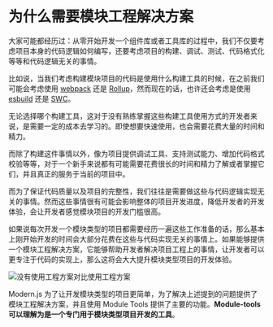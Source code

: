 # 为什么需要模块工程解决方案

大家可能都经历过：从零开始开发一个组件库或者工具库的过程中，我们不仅要考虑项目本身的代码逻辑如何编写，还要考虑项目的构建、调试、测试、代码格式化等等和代码逻辑无关的事情。

比如说，当我们考虑构建模块项目的代码是使用什么构建工具的时候，在之前我们可能会考虑使用 [webpack](https://webpack.js.org/) 还是 [Rollup](https://rollupjs.org/guide/en/)，然而现在的话，也许还会考虑是使用 [esbuild](https://esbuild.github.io/) 还是 [SWC](https://swc.rs/)。

无论选择哪个构建工具，这对于没有熟练掌握这些构建工具使用方式的开发者来说，是需要一定的成本去学习的。即使想要快速使用，也会需要花费大量的时间和精力。

而除了构建这件事情以外，像为项目提供调试工具、支持测试能力、增加代码格式校验等等，对于一个新手来说都有可能需要花费很长的时间和精力了解或者掌握它们，并且真正的服务于当前的项目中。

而为了保证代码质量以及项目的完整性，我们往往是需要做这些与代码逻辑实现无关的事情。然而这些事情很有可能会影响整体的项目开发进度，降低开发者的开发体验，会让开发者感觉模块项目的开发门槛很高。

如果说每次开发一个模块类型的项目都需要经历一遍这些工作准备的话，那么基本上刚开始开发的时间会大部分花费在这些与代码实现无关的事情上。如果能够提供一个模块工程解决方案，它能够帮助开发者解决项目工程上的事情，让开发者可以更专注于代码的实现上，那么这将会大大提升模块类型项目的开发体验。

![没有使用工程方案对比使用工程方案](https://lf3-static.bytednsdoc.com/obj/eden-cn/uhbfnupenuhf/module-tools/why-module-solution.png)

Modern.js 为了让开发模块类型的项目更简单，为了解决上述提到的问题提供了模块工程解决方案，并且使用 Module Tools 提供了主要的功能。**Module-tools 可以理解为是一个专门用于模块类型项目开发的工具**。
